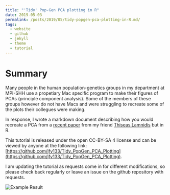 ```yaml
---
title: "'Tidy' Pop-Gen PCA plotting in R"
date: 2019-05-03
permalink: /posts/2019/05/tidy-popgen-pca-plotting-in-R.md/
tags:
  - website
  - github
  - jekyll
  - theme
  - tutorial
---
```


# Summary

Many people in the human population-genetics groups in my department at MPI-SHH use a propetiary Mac specific program to make their figures of PCAs (principle component analysis). Some of the members of these groups however do not have Macs and were struggling to recreate some of the plots their collegues were making. 

In response, I wrote a markdown document describing how you would recreate a PCA from a [recent paper](https://doi.org/10.1038/s41467-018-07483-5) from my friend [Thiseas Lamnidis](https://github.com/TCLamnidis) but in R.

This tutorial is released under the open CC-BY-SA 4 license and can be viewed by anyone at the following link: [https://github.com/jfy133/Tidy_PopGen_PCA_Plotting](https://github.com/jfy133/Tidy_PopGen_PCA_Plotting).

I am updating the tutorial as requests come in for different modifications, so please check back regularly or leave an issue on the github repository with requests.


![Example Result](tidy-popgen-pca-example.png)